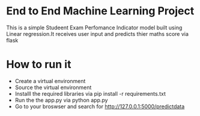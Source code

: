 # End to End Machine Learning Project
This is a simple Studeent Exam Perfomance Indicator model built using Linear regression.It receives user input and predicts thier maths score via flask 

# How to run it 
- Create a virtual environment 
- Source the virtual environment 
- Installl the  required libraries via 
pip install -r requirements.txt
- Run the the app.py via
python app.py
- Go to your broswser and search for 
http://127.0.0.1:5000/predictdata

